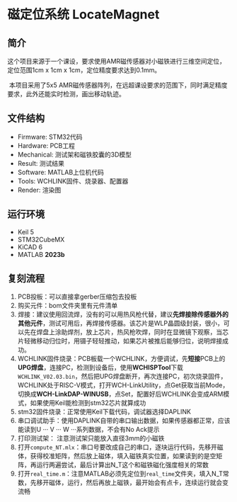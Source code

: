 # 磁定位系统 LocateMagnet

## 简介

​	这个项目来源于一个课设，要求使用AMR磁传感器对小磁铁进行三维空间定位，定位范围1cm x 1cm x 1cm，定位精度要求达到0.1mm。

​	本项目采用了5x5 AMR磁传感器阵列，在远超课设要求的范围下，同时满足精度要求，此外还能实时检测，画出移动轨迹。

## 文件结构

- Firmware: STM32代码
- Hardware: PCB工程
- Mechanical: 测试架和磁铁胶囊的3D模型
- Result: 测试结果
- Software: MATLAB上位机代码
- Tools: WCHLINK固件、烧录器、配置器
- Render: 渲染图

## 运行环境

- Keil 5
- STM32CubeMX
- KiCAD 6
- MATLAB **2023b**

## 复刻流程

1. PCB投板：可以直接拿gerber压缩包去投板
2. 购买元件：bom文件夹里有元件清单
3. 焊接：建议使用回流焊，没有的可以用热风枪代替，建议**先焊接除传感器外的其他元件**，测试可用后，再焊接传感器。该芯片是WLP晶圆级封装，很小，可以先在焊盘上涂助焊剂，放上芯片，热风枪吹焊，同时在显微镜下观察，当芯片轻微移动归位时，用镊子轻轻推动，如果芯片被推后能够归位，说明焊接成功。
4. WCHLINK固件烧录：PCB板载一个WCHLINK，方便调试，先**短接**PCB上的**UPG焊盘**，连接PC，检测到设备后，使用**WCHISPTool**下载`WCHLINK_V02.03.bin`，然后把UPG焊盘断开，再次连接PC，初次烧录固件，WCHLINK处于RISC-V模式，打开WCH-LinkUtility，点Get获取当前Mode，切换成**WCH-LinkDAP-WINUSB**，点Set，配置好后WCHLINK会变成ARM模式，如果使用Keil能检测到stm32芯片就算成功
5. stm32固件烧录：正常使用Keil下载代码，调试器选择DAPLINK
6. 串口调试助手：使用DAPLINK自带的串口输出数据，如果传感器都正常，应该能读到U ··· V ··· W ···系列数据，不会有No Ack提示
7. 打印测试架： 注意测试架只能放入直径3mm的小磁铁
8. 打开`compute_NT.mlx`：串口号要改成自己的串口，逐块运行代码，先移开磁体，获得校准矩阵，然后放上磁体，填入磁铁真实位置，如果读到的是空矩阵，再运行两遍尝试，最后计算出N_T这个和磁铁磁化强度相关的常数
9. 打开`real_time.m`：注意MATLAB必须先定位到`real_time`文件夹，填入N_T常数，先移开磁体，运行，然后再放上磁铁，最开始会有点卡，连续运行就会变流畅
